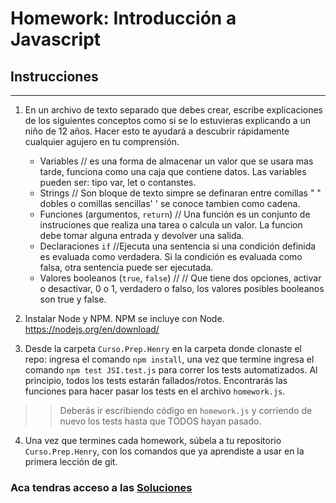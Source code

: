 # Homework: Introducción a Javascript

## Instrucciones
---
1. En un archivo de texto separado que debes crear, escribe explicaciones de los siguientes conceptos como si se lo estuvieras explicando a un niño de 12 años. Hacer esto te ayudará a descubrir rápidamente cualquier agujero en tu comprensión.

	* Variables 
	// es una forma de almacenar un valor que se usara mas tarde, funciona como una caja que contiene datos. Las variables pueden ser: tipo var, let o contanstes.
	* Strings
	// Son bloque de texto simpre se definaran entre comillas " " dobles o comillas sencillas' ' se conoce tambien como cadena.
	* Funciones (argumentos, `return`)
	// Una función es un conjunto de instruciones que realiza una tarea o calcula un valor. La funcion debe tomar alguna entrada y devolver una salida.
	* Declaraciones `if`
	//Ejecuta una sentencia si una condición definida es evaluada como verdadera. Si la condición es evaluada como falsa, otra sentencia puede ser ejecutada.
	* Valores booleanos (`true`, `false`)
	// // Que tiene dos opciones, activar o desactivar, 0 o 1, verdadero o falso, los valores posibles booleanos son true y false.

2. Instalar Node y NPM. NPM se incluye con Node. https://nodejs.org/en/download/

3. Desde la carpeta `Curso.Prep.Henry` en la carpeta donde clonaste el repo: ingresa el comando `npm install`, una vez que termine ingresa el comando `npm test JSI.test.js` para correr los tests automatizados. Al principio, todos los tests estarán fallados/rotos. Encontrarás las funciones para hacer pasar los tests en el archivo `homework.js`.

>> Deberás ir escribiendo código en `homework.js` y corriendo de nuevo los tests hasta que TODOS hayan pasado.

4. Una vez que termines cada homework, súbela a tu repositorio `Curso.Prep.Henry`, con los comandos que ya aprendiste a usar en la primera lección de git. 


### Aca tendras acceso a las [Soluciones](https://github.com/atralice/Curso.Prep.Henry/blob/solution/02-JS-I/homework/homework.js)
